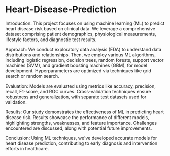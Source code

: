 # Heart-Disease-Prediction
Introduction:
This project focuses on using machine learning (ML) to predict heart disease risk based on clinical data. We leverage a comprehensive dataset comprising patient demographics, physiological measurements, lifestyle factors, and diagnostic test results.

Approach:
We conduct exploratory data analysis (EDA) to understand data distributions and relationships. Then, we employ various ML algorithms, including logistic regression, decision trees, random forests, support vector machines (SVM), and gradient boosting machines (GBM), for model development. Hyperparameters are optimized via techniques like grid search or random search.

Evaluation:
Models are evaluated using metrics like accuracy, precision, recall, F1-score, and ROC curves. Cross-validation techniques ensure robustness and generalization, with separate test datasets used for validation.

Results:
Our study demonstrates the effectiveness of ML in predicting heart disease risk. Results showcase the performance of different models, highlighting strengths, weaknesses, and feature importance. Challenges encountered are discussed, along with potential future improvements.

Conclusion:
Using ML techniques, we've developed accurate models for heart disease prediction, contributing to early diagnosis and intervention efforts in healthcare.
